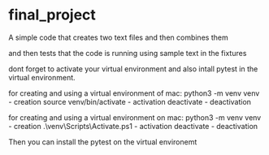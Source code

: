 # final_project
A simple code that creates two text files and then combines them 

and then tests that the code is running using sample text in the fixtures 

dont forget to activate your virtual environment and also intall pytest in the virtual environment.

for creating and using a virtual environment of mac:
python3 -m venv venv - creation
source venv/bin/activate - activation
deactivate - deactivation

for creating and using a virtual environment on mac:
python3 -m venv venv - creation
.\venv\Scripts\Activate.ps1 - activation
deactivate - deactivation


Then you can install the pytest on the virtual environemt
